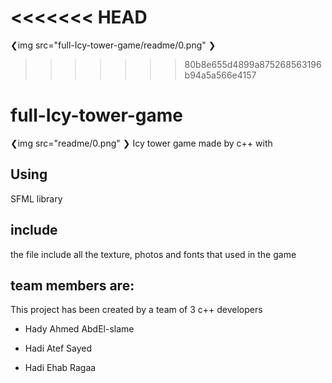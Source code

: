 <<<<<<< HEAD
=======
❮img src="full-Icy-tower-game/readme/0.png" ❯
>>>>>>> 80b8e655d4899a875268563196b94a5a566e4157
# full-Icy-tower-game
  ❮img src="readme/0.png" ❯
Icy tower game made by c++ with 
## Using
SFML library
## include
the file include all the texture, photos and fonts that used in the game 

## team members are:
 This project has been created by a team of 3 c++ developers 
* Hady Ahmed AbdEl-slame

* Hadi Atef Sayed

* Hadi Ehab Ragaa
